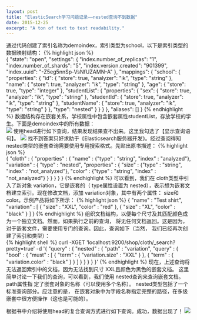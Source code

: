 ```yaml
---
layout: post
title: "ElasticSearch学习问题记录——nested查询不到数据"
date: 2015-12-25
excerpt: "A ton of text to test readability."
---
```



  通过代码创建了索引名称为demoindex，索引类型为school，以下是索引类型的数据映射结构：
{% highlight json %}   
{
    "state": "open",
    "settings": {
        "index.number_of_replicas": "1",
        "index.number_of_shards": "5",
        "index.version.created": "901399",
        "index.uuid": "-Z5eg5nnSp-VsNfUZAMN-A"
    },
    "mappings": {
        "school": {
            "properties": {
                "id": {
                    "store": true,
                    "analyzer": "ik",
                    "type": "string"
                },
                "name": {
                    "store": true,
                    "analyzer": "ik",
                    "type": "string"
                },
                "age": {
                    "store": true,
                    "type": "integer"
                },
                "studentList": {
                    "properties": {
                        "sex": {
                            "store": true,
                            "analyzer": "ik",
                            "type": "string"
                        },
                        "studentId": {
                            "store": true,
                            "analyzer": "ik",
                            "type": "string"
                        },
                        "studentName": {
                            "store": true,
                            "analyzer": "ik",
                            "type": "string"
                        }
                    },
                    "type": "nested"
                }
            }
        }
    },
    "aliases": []
} 
{% endhighlight %} 
数据结构存在嵌套关系，学校属性中包含嵌套属性studentList，存放学校的学生。下面是demoindex中的所有数据：  
<img src="/img/nested_not_find_data/first.png">
使用head进行如下查询，结果发现结果查不出来。这里我勾选了【显示查询语句】。
<img src="/img/nested_not_find_data/second.png">
找不到答案只好求助于《Elasticsearch服务器开发》。经过查阅得知nested类型的嵌套查询需要使用专用搜索格式。先贴出原书描述：
{% highlight json %}  
{
"cloth" : {
"properties" : {
"name" : {"type" : "string", "index" : "analyzed"},
"variation" : {
"type" : "nested",
"properties" : {
"size" : {"type" : "string", "index" : "not_analyzed"},
"color" : {"type" : "string", "index" : "not_analyzed"}
}
}
}
}
}
{% endhighlight %} 
可以看到，我们在 cloth类型中引入了新对象 variation，它是嵌套的（ type属性设置为
nested），表示想为嵌套文档建立索引。现在修改文档，添加 variation对象，其中有两个属性：
size和 color。示例产品将如下所示：
{% highlight json %}
{
"name" : "Test shirt",
"variation" : [
{ "size" : "XXL", "color" : "red" },
{ "size" : "XL", "color" : "black" }
]
}
{% endhighlight %} 
组织文档结构，以便每个尺寸及其匹配颜色成为一个独立文档。然而，如果执行之前的查询，
将无任何文档返回。这是因为，对于嵌套文件，需要使用专门的查询。因此，查询如下（当然，
我们已经再次创建了索引和类型）：   
{% highlight shell %}
curl -XGET 'localhost:9200/shop/cloth/_search?pretty=true' -d '{
"query" : {
"nested" : {
"path" : "variation",
"query" : {
"bool" : {
"must" : [
{ "term" : { "variation.size" : "XXL" } },
{ "term" : { "variation.color" : "black" } }
]
}
}
}
}
}'
{% endhighlight %} 
现在，上述查询将无法返回索引中的文档，因为无法找到尺寸 XXL且颜色为黑色的嵌套文档。
这里简单讨论一下我们的查询，可以看到，我们使用 nested查询来查询嵌套文档。 path属性指
定了嵌套对象的名称（可以使用多个名称）。 nested类型包括了一个标准查询部分。应注意的是，
在嵌套对象中为字段名称指定完整的路径，在多级嵌套中很方便操作（这也是可能的）。

  
根据书中介绍将使用head的复合查询方式进行如下查询。成功，数据出现了！
<img src="/img/nested_not_find_data/third.jpg">
